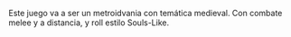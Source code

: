 Este juego va a ser un metroidvania con temática medieval.
Con combate melee y a distancia, y roll estilo Souls-Like. 
